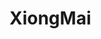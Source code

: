 # XiongMai

<!---
vendor:
  name: XiongMai
  url: https://www.xiongmaitech.com/
chipmaker:
  name: XiongMai
  url: https://www.xiongmaitech.com/
--->
